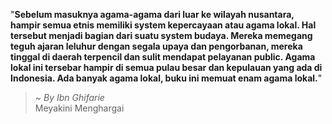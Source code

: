 "**Sebelum masuknya agama-agama dari luar ke wilayah nusantara, hampir semua etnis memiliki system kepercayaan atau agama lokal. Hal tersebut menjadi bagian dari suatu system budaya. Mereka memegang teguh ajaran leluhur dengan segala upaya dan pengorbanan, mereka tinggal di daerah terpencil dan sulit mendapat pelayanan public. Agama lokal ini tersebar hampir di semua pulau besar dan kepulauan yang ada di Indonesia. Ada banyak agama lokal, buku ini memuat enam agama lokal.**"

> ~ _By Ibn Ghifarie_  
Meyakini Menghargai
